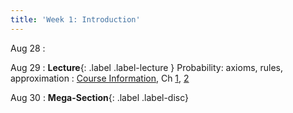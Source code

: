 ```yaml
---
title: 'Week 1: Introduction'
---
```


Aug 28
: 

Aug 29
: **Lecture**{: .label .label-lecture } Probability: axioms, rules, approximation
    : [Course Information](course-info), Ch [1](http://prob140.org/textbook/content/Chapter_01/00_Fundamentals.html), [2](http://prob140.org/textbook/content/Chapter_02/00_Calculating_Chances.html)
    
Aug 30
: **Mega-Section**{: .label .label-disc}


